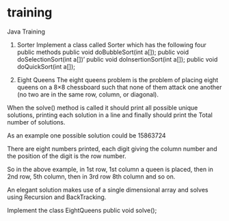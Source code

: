 # training
Java Training



1. Sorter
Implement a class called Sorter which has the following four public methods
public void doBubbleSort(int a[]);
public void doSelectionSort(int a[])’
public void doInsertionSort(int a[]);
public void doQuickSort(int a[]);


2. Eight Queens
The eight queens problem is the problem of placing eight queens on a 8×8 chessboard
such that none of them attack one another (no two are in the same row, column, or diagonal).

When the solve() method is called it should print all possible unique solutions,
printing each solution in a line and finally should print the Total number of solutions.

As an example one possible solution could be
15863724

There are eight numbers printed, each digit giving the column number and the position of
the digit is the row number.

So in the above example, in 1st row, 1st column a queen is placed, then in 2nd row, 5th column,
then in 3rd row 8th column and so on.

An elegant solution makes use of a single dimensional array and solves using Recursion and BackTracking.


Implement the class EightQueens
public void solve();


